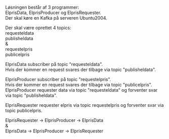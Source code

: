 Løsningen består af 3 programmer:  
ElprisData, ElprisProducer og ElprisRequester.  
Der skal køre en Kafka på serveren Ubuntu2004.

Der skal være oprettet 4 topics:  
requesteldata  
publisheldata  
&  
requestelpris  
publicelpris  

ElprisData subscriber på topic "requesteldata".  
Hvis der kommer en request svares der tilbage via topic "publisheldata".

ElprisProducer subscriber på topic "requestelpris".  
Hvis der kommer en request svares der tilbage via topic "publicelpris".  
ElprisProducer requester data via topic "requesteldata" og forventer svar via topic "publisheldata".  

ElprisRequester requester elpris via topic requestelpris og forventer svar via topic publicelpris.

ElprisRequester -> ElprisProducer -> ElprisData  
&  
ElprisData -> ElprisProducer -> ElprisRequester

